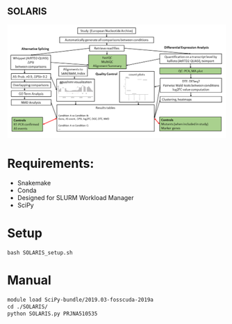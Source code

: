 ## SOLARIS

![Alt text](https://github.com/amosmuench/SOLARIS/blob/main/SOLARIS_graphical_summary.png?raw=true "Alternative Splicing and Differential Gene Expression Pipeline using data from the European Nucleotide Archive")
# Requirements:
- Snakemake
- Conda
- Designed for SLURM Workload Manager
- SciPy 

# Setup 
```
bash SOLARIS_setup.sh
```
# Manual
```
module load SciPy-bundle/2019.03-fosscuda-2019a
cd ./SOLARIS/
python SOLARIS.py PRJNA510535 
```

